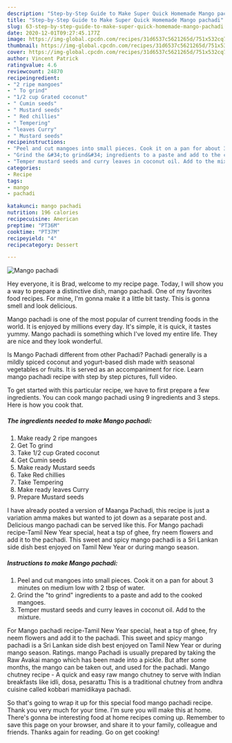 ```yaml
---
description: "Step-by-Step Guide to Make Super Quick Homemade Mango pachadi"
title: "Step-by-Step Guide to Make Super Quick Homemade Mango pachadi"
slug: 63-step-by-step-guide-to-make-super-quick-homemade-mango-pachadi
date: 2020-12-01T09:27:45.177Z
image: https://img-global.cpcdn.com/recipes/31d6537c5621265d/751x532cq70/mango-pachadi-recipe-main-photo.jpg
thumbnail: https://img-global.cpcdn.com/recipes/31d6537c5621265d/751x532cq70/mango-pachadi-recipe-main-photo.jpg
cover: https://img-global.cpcdn.com/recipes/31d6537c5621265d/751x532cq70/mango-pachadi-recipe-main-photo.jpg
author: Vincent Patrick
ratingvalue: 4.6
reviewcount: 24870
recipeingredient:
- "2 ripe mangoes"
- " To grind"
- "1/2 cup Grated coconut"
- " Cumin seeds"
- " Mustard seeds"
- " Red chillies"
- " Tempering"
- "leaves Curry"
- " Mustard seeds"
recipeinstructions:
- "Peel and cut mangoes into small pieces. Cook it on a pan for about 3 minutes on medium low with 2 tbsp of water."
- "Grind the &#34;to grind&#34; ingredients to a paste and add to the cooked mangoes."
- "Temper mustard seeds and curry leaves in coconut oil. Add to the mixture."
categories:
- Recipe
tags:
- mango
- pachadi

katakunci: mango pachadi 
nutrition: 196 calories
recipecuisine: American
preptime: "PT36M"
cooktime: "PT37M"
recipeyield: "4"
recipecategory: Dessert

---
```



![Mango pachadi](https://img-global.cpcdn.com/recipes/31d6537c5621265d/751x532cq70/mango-pachadi-recipe-main-photo.jpg)

Hey everyone, it is Brad, welcome to my recipe page. Today, I will show you a way to prepare a distinctive dish, mango pachadi. One of my favorites food recipes. For mine, I'm gonna make it a little bit tasty. This is gonna smell and look delicious.

Mango pachadi is one of the most popular of current trending foods in the world. It is enjoyed by millions every day. It's simple, it is quick, it tastes yummy. Mango pachadi is something which I've loved my entire life. They are nice and they look wonderful.

Is Mango Pachadi different from other Pachadi? Pachadi generally is a mildly spiced coconut and yogurt-based dish made with seasonal vegetables or fruits. It is served as an accompaniment for rice. Learn mango pachadi recipe with step by step pictures, full video.


To get started with this particular recipe, we have to first prepare a few ingredients. You can cook mango pachadi using 9 ingredients and 3 steps. Here is how you cook that.

<!--inarticleads1-->

##### The ingredients needed to make Mango pachadi:

1. Make ready 2 ripe mangoes
1. Get  To grind
1. Take 1/2 cup Grated coconut
1. Get  Cumin seeds
1. Make ready  Mustard seeds
1. Take  Red chillies
1. Take  Tempering
1. Make ready leaves Curry
1. Prepare  Mustard seeds


I have already posted a version of Maanga Pachadi, this recipe is just a variation amma makes but wanted to jot down as a separate post and. Delicious mango pachadi can be served like this. For Mango pachadi recipe-Tamil New Year special, heat a tsp of ghee, fry neem flowers and add it to the pachadi. This sweet and spicy mango pachadi is a Sri Lankan side dish best enjoyed on Tamil New Year or during mango season. 

<!--inarticleads2-->

##### Instructions to make Mango pachadi:

1. Peel and cut mangoes into small pieces. Cook it on a pan for about 3 minutes on medium low with 2 tbsp of water.
1. Grind the &#34;to grind&#34; ingredients to a paste and add to the cooked mangoes.
1. Temper mustard seeds and curry leaves in coconut oil. Add to the mixture.


For Mango pachadi recipe-Tamil New Year special, heat a tsp of ghee, fry neem flowers and add it to the pachadi. This sweet and spicy mango pachadi is a Sri Lankan side dish best enjoyed on Tamil New Year or during mango season. Ratings. mango Pachadi is usually prepared by taking the Raw Avakai mango which has been made into a pickle. But after some months, the mango can be taken out, and used for the pachadi. Mango chutney recipe - A quick and easy raw mango chutney to serve with Indian breakfasts like idli, dosa, pesarattu This is a traditional chutney from andhra cuisine called kobbari mamidikaya pachadi. 

So that's going to wrap it up for this special food mango pachadi recipe. Thank you very much for your time. I'm sure you will make this at home. There's gonna be interesting food at home recipes coming up. Remember to save this page on your browser, and share it to your family, colleague and friends. Thanks again for reading. Go on get cooking!
